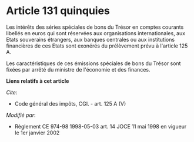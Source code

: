 # Article 131 quinquies

Les intérêts des séries spéciales de bons du Trésor en comptes courants libellés en euros qui sont réservées aux
organisations internationales, aux Etats souverains étrangers, aux banques centrales ou aux institutions financières de ces
Etats sont exonérés du prélèvement prévu à l'article 125 A. 

Les caractéristiques de ces émissions spéciales de bons du Trésor sont fixées par arrêté du ministre de l'économie et des
finances.

**Liens relatifs à cet article**

_Cite_:

  - Code général des impôts, CGI. - art. 125 A (V)

_Modifié par_:

  - Règlement CE 974-98 1998-05-03 art. 14 JOCE 11 mai 1998 en vigueur le 1er janvier 2002
